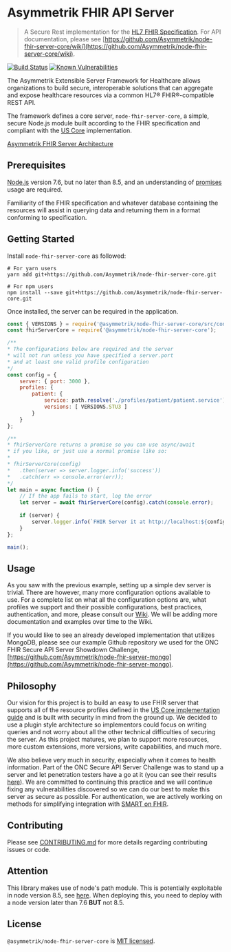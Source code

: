Asymmetrik FHIR API Server
==========================
> A Secure Rest implementation for the [HL7 FHIR Specification](https://www.hl7.org/fhir/). For API documentation, please see [https://github.com/Asymmetrik/node-fhir-server-core/wiki](https://github.com/Asymmetrik/node-fhir-server-core/wiki).

[![Build Status](https://travis-ci.org/Asymmetrik/node-fhir-server-core.svg?branch=develop)](https://travis-ci.org/Asymmetrik/node-fhir-server-core) [![Known Vulnerabilities](https://snyk.io/test/github/asymmetrik/node-fhir-server-core/badge.svg?targetFile=package.json)](https://snyk.io/test/github/asymmetrik/node-fhir-server-core?targetFile=package.json)

The Asymmetrik Extensible Server Framework for Healthcare allows organizations to build secure, interoperable solutions that can aggregate and expose healthcare resources via a common HL7® FHIR®-compatible REST API.

The framework defines a core server, `node-fhir-server-core`, a simple, secure Node.js module built according to the FHIR specification and compliant with the [US Core](http://www.hl7.org/fhir/us/core/) implementation.


[Asymmetrik FHIR Server Architecture](https://www.asymmetrik.com/wp-content/uploads/2018/01/FHIR-Server-Architecture_Update.png)




## Prerequisites
[Node.js](https://nodejs.org/en/) version 7.6, but no later than 8.5, and an understanding of [promises](https://developer.mozilla.org/en-US/docs/Web/JavaScript/Reference/Global_Objects/Promise) usage are required. 

Familiarity of the FHIR specification and whatever database containing the resources will assist in querying data and returning them in a format conforming to specification.

## Getting Started
Install `node-fhir-server-core` as followed:

```shell
# For yarn users
yarn add git+https://github.com/Asymmetrik/node-fhir-server-core.git

# For npm users
npm install --save git+https://github.com/Asymmetrik/node-fhir-server-core.git
```

Once installed, the server can be required in the application.

```javascript
const { VERSIONS } = require('@asymmetrik/node-fhir-server-core/src/constants');
const fhirServerCore = require('@asymmetrik/node-fhir-server-core');

/**
* The configurations below are required and the server
* will not run unless you have specified a server.port
* and at least one valid profile configuration
*/
const config = {
	server: { port: 3000 },
	profiles: {
		patient: {
			service: path.resolve('./profiles/patient/patient.service'),
			versions: [ VERSIONS.STU3 ]
		}
	}
};

/**
* fhirServerCore returns a promise so you can use async/await
* if you like, or just use a normal promise like so:
*
* fhirServerCore(config)
* 	.then(server => server.logger.info('success'))
* 	.catch(err => console.error(err));
*/
let main = async function () {
	// If the app fails to start, log the error
	let server = await fhirServerCore(config).catch(console.error);
	
	if (server) {
		server.logger.info(`FHIR Server it at http://localhost:${config.port}`);
	}
};

main();
```

## Usage
As you saw with the previous example, setting up a simple dev server is trivial. There are however, many more configuration options available to use. For a complete list on what all the configuration options are, what profiles we support and their possible configurations, best practices, authentication, and more, please consult our [Wiki](https://github.com/Asymmetrik/node-fhir-server-core/wiki). We will be adding more documentation and examples over time to the Wiki.

If you would like to see an already developed implementation that utilizes MongoDB, please see our example Github repository we used for the ONC FHIR Secure API Server Showdown Challenge, [https://github.com/Asymmetrik/node-fhir-server-mongo](https://github.com/Asymmetrik/node-fhir-server-mongo).

## Philosophy
Our vision for this project is to build an easy to use FHIR server that supports all of the resource profiles defined in the [US Core implementation guide](http://www.hl7.org/fhir/us/core/) and is built with security in mind from the ground up. We decided to use a plugin style architecture so implementors could focus on writing queries and not worry about all the other technical difficulties of securing the server.  As this project matures, we plan to support more resources, more custom extensions, more versions, write capabilities, and much more.  

We also believe very much in security, especially when it comes to health information.  Part of the ONC Secure API Server Challenge was to stand up a server and let penetration testers have a go at it (you can see their results [here](https://github.com/Asymmetrik/node-fhir-server-core/issues?utf8=%E2%9C%93&q=label%3A%22ONC+FHIR+Challenge+Vulnerability%22+)).  We are committed to continuing this practice and we will continue fixing any vulnerabilities discovered so we can do our best to make this server as secure as possible.  For authentication, we are actively working on methods for simplifying integration with [SMART on FHIR](http://docs.smarthealthit.org/).

## Contributing
Please see [CONTRIBUTING.md](./.github/CONTRIBUTING.md) for more details regarding contributing issues or code.

## Attention
This library makes use of node's path module. This is potentially exploitable in node version 8.5, see [here](https://nodejs.org/en/blog/vulnerability/september-2017-path-validation/). When deploying this, you need to deploy with a node version later than 7.6 **BUT** not 8.5.

## License
`@asymmetrik/node-fhir-server-core` is [MIT licensed](./LICENSE).
